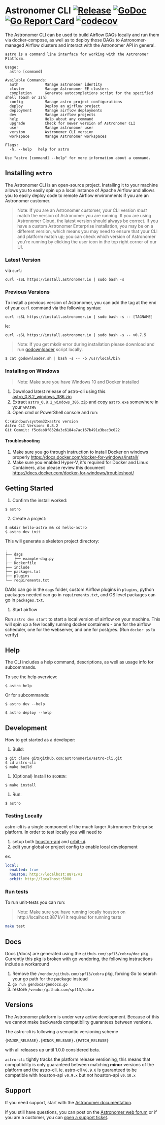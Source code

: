 # Astronomer CLI [![Release](https://img.shields.io/github/v/release/astronomer/astro-cli.svg?logo=github)](https://github.com/astronomer/astro-cli/releases) [![GoDoc](https://godoc.org/github.com/astronomer/astro-cli?status.svg)](https://godoc.org/github.com/astronomer/astro-cli) [![Go Report Card](https://goreportcard.com/badge/github.com/astronomer/astro-cli)](https://goreportcard.com/report/github.com/astronomer/astro-cli) [![codecov](https://codecov.io/gh/astronomer/astro-cli/branch/master/graph/badge.svg)](https://codecov.io/gh/astronomer/astro-cli)


The Astronomer CLI can be used to build Airflow DAGs locally and run them via docker-compose, as well as to deploy those DAGs to Astronomer-managed Airflow clusters and interact with the Astronomer API in general.

```
astro is a command line interface for working with the Astronomer Platform.

Usage:
  astro [command]

Available Commands:
  auth            Manage astronomer identity
  cluster         Manage Astronomer EE clusters
  completion      Generate autocompletions script for the specified shell (bash or zsh)
  config          Manage astro project configurations
  deploy          Deploy an airflow project
  deployment      Manage airflow deployments
  dev             Manage airflow projects
  help            Help about any command
  upgrade         Check for newer version of Astronomer CLI
  user            Manage astronomer user
  version         Astronomer CLI version
  workspace       Manage Astronomer workspaces

Flags:
  -h, --help   help for astro

Use "astro [command] --help" for more information about a command.
```

## Installing `astro`

The Astronomer CLI is an open-source project. Installing it to your machine allows you to easily spin up a local instance of Apache Airflow and allows you to easily deploy code to remote Airflow environments if you are an Astronomer customer.

> Note: If you are an Astronomer customer, your CLI version _must_ match the version of Astronomer you are running. If you are using Astronomer Cloud, the latest version should always be correct. If you have a custom Astronomer Enterprise installation, you may be on a different version, which means you may need to ensure that your CLI and platform match up; you can check which version of Astronomer you're running by clicking the user icon in the top right corner of our UI.

### Latest Version

via `curl`:

```
curl -sSL https://install.astronomer.io | sudo bash -s
```

### Previous Versions


To install a previous version of Astronomer, you can add the tag at the end of your `curl` command via the following syntax:

```
curl -sSL https://install.astronomer.io | sudo bash -s -- [TAGNAME]
```

ie:
```
curl -sSL https://install.astronomer.io | sudo bash -s -- v0.7.5
```

> Note: If you get mkdir error during installation please download and run [godownloader](https://raw.githubusercontent.com/astronomerio/astro-cli/master/godownloader.sh) script locally.

    $ cat godownloader.sh | bash -s -- -b /usr/local/bin

### Installing on Windows

> Note: Make sure you have Windows 10 and Docker installed

1. Download latest release of astro-cli using this [astro_0.8.2_windows_386.zip](https://github.com/astronomer/astro-cli/releases/download/v0.8.2/astro_0.8.2_windows_386.zip)
2. Extract `astro_0.8.2_windows_386.zip` and copy `astro.exe` somewhere in your `%PATH%`
3. Open cmd or PowerShell console and run:

```
C:\Windows\system32>astro version
Astro CLI Version: 0.8.2
Git Commit: f5cdab8f832da3c6184a7ac167b491e3bac3c022
```

#### Troubleshooting

1. Make sure you go through instruction to install Docker on windows properly https://docs.docker.com/docker-for-windows/install/
2. Make sure you enabled Hyper-V, it's required for Docker and Linux Containers, also please review this document
https://docs.docker.com/docker-for-windows/troubleshoot/

## Getting Started

1. Confirm the install worked:

```
$ astro
```

2. Create a project:

```
$ mkdir hello-astro && cd hello-astro
$ astro dev init
```

This will generate a skeleton project directory:

```
.
├── dags
│   ├── example-dag.py
├── Dockerfile
├── include
├── packages.txt
├── plugins
└── requirements.txt
```

DAGs can go in the `dags` folder, custom Airflow plugins in `plugins`, python packages needed can go in `requirements.txt`, and OS level packages can go in `packages.txt`.

1. Start airflow

Run `astro dev start` to start a local version of airflow on your machine. This will spin up a few locally running docker containers - one for the airflow scheduler, one for the webserver, and one for postgres.
(Run `docker ps` to verify)

## Help

The CLI includes a help command, descriptions, as well as usage info for subcommands.

To see the help overview:

```
$ astro help
```

Or for subcommands:

```
$ astro dev --help
```

```
$ astro deploy --help
```

## Development

How to get started as a developer:

1. Build:

```
$ git clone git@github.com:astronomerio/astro-cli.git
$ cd astro-cli
$ make build
```

1. (Optional) Install to `$GOBIN`:

```
$ make install
```

1. Run:

```
$ astro
```

### Testing Locally

astro-cli is a single component of the much larger Astronomer Enterprise platform. In order to test locally you will need to

1. setup both [houston-api](https://github.com/astronomerio/houston-api) and [orbit-ui](https://github.com/astronomerio/orbit-ui).
2. edit your global or project config to enable local development

ex.

```yaml
local:
  enabled: true
  houston: http://localhost:8871/v1
  orbit: http://localhost:5000
```

### Run tests

To run unit-tests you can run:
> Note: Make sure you have running locally houston on http://localhost:8871/v1 it required for running tests

```bash
make test
```

## Docs

Docs (/docs) are generated using the `github.com/spf13/cobra/doc` pkg. Currently this pkg is broken with go vendoring, the following instructions include a workaround

1. Remove the `/vendor/github.com/spf13/cobra` pkg, forcing Go to search your go path for the package instead
2. `go run gendocs/gendocs.go`
3. restore `/vendor/github.com/spf13/cobra`

## Versions

The Astronomer platform is under very active development. Because of this we cannot make backwards compatibility guarantees between versions.

The astro-cli is following a semantic versioning scheme

`{MAJOR_RELEASE}.{MINOR_RELEASE}.{PATCH_RELEASE}`

with all releases up until 1.0.0 considered beta.

`astro-cli` tightly tracks the platform release versioning, this means that compatibility is only guaranteed between matching __minor__ versions of the platform and the astro-cli. ie. astro-cli `v0.9.0` is guaranteed to be compatible with houston-api `v0.9.x` but not houston-api `v0.10.x`

## Support

If you need support, start with the [Astronomer documentation](https://www.astronomer.io/docs/).

If you still have questions, you can post on the [Astronomer web forum](https://forum.astronomer.io) or if you are a customer, you can [open a support ticket](https://support.astronomer.io).
